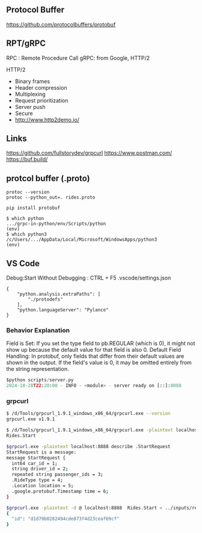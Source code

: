 ## Protocol Buffer
https://github.com/protocolbuffers/protobuf

## RPT/gRPC
RPC : Remote Procedure Call
gRPC: from Google, HTTP/2


HTTP/2
 - Binary frames
 - Header compression
 - Multiplexing
 - Request prioritization
 - Server push
 - Secure
 - http://www.http2demo.io/

## Links
https://github.com/fullstorydev/grpcurl
https://www.postman.com/
https://buf.build/

## protcol buffer (.proto)
```
protoc --version
protoc --python_out=. rides.proto

pip install protobuf
```

```
$ which python
.../grpc-in-python/env/Scripts/python
(env) 
$ which python3
/c/Users/.../AppData/Local/Microsoft/WindowsApps/python3
(env) 
```

## VS Code
Debug:Start Without Debugging : CTRL + F5
.vscode/settings.json
```
{
    "python.analysis.extraPaths": [
        "./protodefs"
    ],
    "python.languageServer": "Pylance"
}
```

### Behavior Explanation
Field is Set: If you set the type field to pb.REGULAR (which is 0), it might not show up because the default value for that field is also 0.
Default Field Handling: In protobuf, only fields that differ from their default values are shown in the output. If the field's value is 0, it may be omitted entirely from the string representation.

```python 
$python scripts/server.py
2024-10-28T22:20:00 - INFO - <module> - server ready on [::]:8888
```

### grpcurl
```sh
$ /d/Tools/grpcurl_1.9.1_windows_x86_64/grpcurl.exe --version
grpcurl.exe v1.9.1

$ /d/Tools/grpcurl_1.9.1_windows_x86_64/grpcurl.exe -plaintext localhost:8888 list Rides
Rides.Start

$grpcurl.exe -plaintext localhost:8888 describe .StartRequest
StartRequest is a message:
message StartRequest {
  int64 car_id = 1;
  string driver_id = 2;
  repeated string passenger_ids = 3;
  .RideType type = 4;
  .Location location = 5;
  .google.protobuf.Timestamp time = 6;
}

$grpcurl.exe -plaintext -d @ localhost:8888  Rides.Start < ../inputs/request.json
{
  "id": "d1d79b0282494cde873f4d23ceaf69cf"
}
```